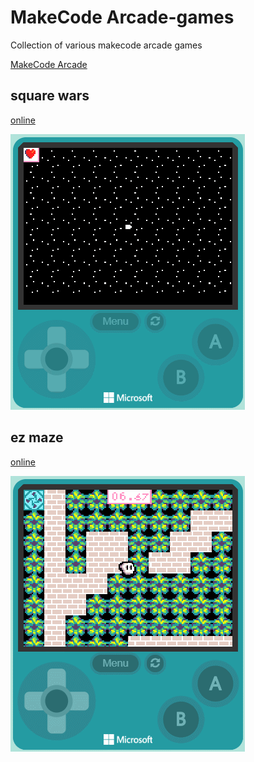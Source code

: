 # MakeCode Arcade-games
Collection of various makecode arcade games

[MakeCode Arcade](https://arcade.makecode.com/)

## square wars ##  
[online](https://arcade.makecode.com/01641-86661-96897-78714)

![](arcade-square-wars.gif)

## ez maze ##  
[online](https://arcade.makecode.com/68337-74786-16356-85674)

![](arcade-ez-maze.gif)



